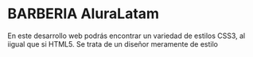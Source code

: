 <h1>BARBERIA AluraLatam</h1>
<p>En este desarrollo web podrás encontrar un variedad de estilos CSS3, al iigual que si HTML5. Se trata de un diseñor meramente de estilo</p>

